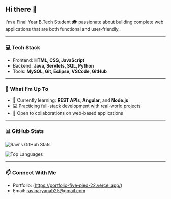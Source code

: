 ## Hi there 👋  
I'm a Final Year B.Tech Student 🎓 passionate about building complete web applications that are both functional and user-friendly.

---

### 💻 Tech Stack  
- Frontend: **HTML, CSS, JavaScript**  
- Backend: **Java, Servlets, SQL, Python**  
- Tools: **MySQL, Git, Eclipse, VSCode, GitHub**

---

### 🚀 What I’m Up To  
- 🌱 Currently learning: **REST APIs**, **Angular**, and **Node.js**  
- 💻 Practicing full-stack development with real-world projects  
- 🤝 Open to collaborations on web-based applications

---

### 📊 GitHub Stats  

![Ravi's GitHub Stats](https://github-readme-stats.vercel.app/api?username=Ravi-narayana-brahma&show_icons=true&theme=radical)  

![Top Languages](https://github-readme-stats.vercel.app/api/top-langs/?username=Ravi-narayana-brahma&layout=compact&theme=radical)

---

### 📫 Connect With Me  
- Portfolio: (https://portfolio-five-pied-22.vercel.app/)
- Email: ravinaryanab25@gmail.com
